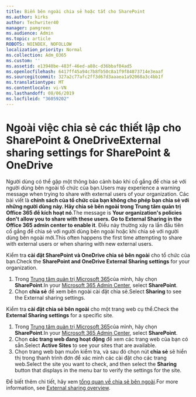 ```yaml
---
title: Biến bên ngoài chia sẻ hoặc tắt cho SharePoint
ms.author: kirks
author: Techwriter40
manager: pamgreen
ms.audience: Admin
ms.topic: article
ROBOTS: NOINDEX, NOFOLLOW
localization_priority: Normal
ms.collection: Adm_O365
ms.custom: ''
ms.assetid: e13940be-483f-46ed-a88c-d36bbaf04ad5
ms.openlocfilehash: 6417ff45a94c7b8fb50c8a1f9f84873714e3eaaf
ms.sourcegitcommit: 327a2c77afc2ff3d67d3aaaea1a92068a3c4bb1f
ms.translationtype: MT
ms.contentlocale: vi-VN
ms.lasthandoff: 08/06/2019
ms.locfileid: "36059202"
---
```

# <a name="external-sharing-settings-for-sharepoint--onedrive"></a><span data-ttu-id="cdadb-102">Ngoài việc chia sẻ các thiết lập cho SharePoint & OneDrive</span><span class="sxs-lookup"><span data-stu-id="cdadb-102">External sharing settings for SharePoint & OneDrive</span></span>

<span data-ttu-id="cdadb-103">Người dùng có thể gặp một thông báo cảnh báo khi cố gắng để chia sẻ với người dùng bên ngoài tổ chức của bạn.</span><span class="sxs-lookup"><span data-stu-id="cdadb-103">Users may experience a warning message when trying to share with external users of your organization.</span></span> <span data-ttu-id="cdadb-104">Các bài viết là **chính sách của tổ chức của bạn không cho phép bạn chia sẻ với những người dùng này. Hãy chia sẻ bên ngoài trong Trung tâm quản trị Office 365 để kích hoạt nó**.</span><span class="sxs-lookup"><span data-stu-id="cdadb-104">The message is **Your organization's policies don't allow you to share with these users. Go to External Sharing in the Office 365 admin center to enable it**.</span></span> <span data-ttu-id="cdadb-105">Điều này thường xảy ra lần đầu tiên cố gắng để chia sẻ với người dùng bên ngoài hoặc khi chia sẻ với người dùng bên ngoài mới.</span><span class="sxs-lookup"><span data-stu-id="cdadb-105">This often happens the first time attempting to share with external users or when sharing with new external users.</span></span>

<span data-ttu-id="cdadb-106">Kiểm tra **cài đặt SharePoint và OneDrive chia sẻ bên ngoài** cho tổ chức của bạn.</span><span class="sxs-lookup"><span data-stu-id="cdadb-106">Check the **SharePoint and OneDrive External Sharing settings** for your organization.</span></span>

1. <span data-ttu-id="cdadb-107">Trong [Trung tâm quản trị Microsoft 365](https://admin.microsoft.com/AdminPortal/Home#/homepage">https://admin.microsoft.com/)của mình, hãy chọn **SharePoint**.</span><span class="sxs-lookup"><span data-stu-id="cdadb-107">In your [Microsoft 365 Admin Center](https://admin.microsoft.com/AdminPortal/Home#/homepage">https://admin.microsoft.com/), select **SharePoint**.</span></span>
3. <span data-ttu-id="cdadb-108">Chọn **chia sẻ** để xem bên ngoài cài đặt chia sẻ.</span><span class="sxs-lookup"><span data-stu-id="cdadb-108">Select **Sharing** to see the External sharing settings.</span></span>

<span data-ttu-id="cdadb-109">Kiểm tra **cài đặt chia sẻ bên ngoài** cho một trang web cụ thể.</span><span class="sxs-lookup"><span data-stu-id="cdadb-109">Check the **External Sharing settings** for a specific site.</span></span>

1. <span data-ttu-id="cdadb-110">Trong [Trung tâm quản trị Microsoft 365](https://admin.microsoft.com/AdminPortal/Home#/homepage">https://admin.microsoft.com/)của mình, hãy chọn **SharePoint**.</span><span class="sxs-lookup"><span data-stu-id="cdadb-110">In your [Microsoft 365 Admin Center](https://admin.microsoft.com/AdminPortal/Home#/homepage">https://admin.microsoft.com/), select **SharePoint**.</span></span>
2. <span data-ttu-id="cdadb-111">Chọn **các trang web đang hoạt động** để xem các trang web của bạn có sẵn.</span><span class="sxs-lookup"><span data-stu-id="cdadb-111">Select **Active Sites** to see your sites that are available.</span></span>
3. <span data-ttu-id="cdadb-112">Chọn trang web bạn muốn kiểm tra, và sau đó chọn nút **chia sẻ** sẽ hiển thị trong thanh trình đơn để xác minh các cài đặt cho các trang web.</span><span class="sxs-lookup"><span data-stu-id="cdadb-112">Select the site you want to check, and then select the **Sharing** button that displays in the menu bar to verify the settings for the site.</span></span>

<span data-ttu-id="cdadb-113">Để biết thêm chi tiết, hãy xem [tổng quan về chia sẻ bên ngoài](https://docs.microsoft.com/sharepoint/external-sharing-overview).</span><span class="sxs-lookup"><span data-stu-id="cdadb-113">For more information, see [External sharing overview](https://docs.microsoft.com/sharepoint/external-sharing-overview).</span></span>